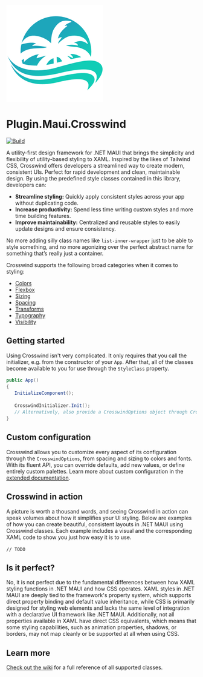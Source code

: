 ![Crosswind Logo](https://raw.githubusercontent.com/sthewissen/Plugin.Maui.Crosswind/refs/heads/main/nuget.png)

# Plugin.Maui.Crosswind

 [![Build](https://github.com/sthewissen/Plugin.Maui.Crosswind/actions/workflows/ci.yml/badge.svg?branch=main)](https://github.com/sthewissen/Plugin.Maui.Crosswind/actions/workflows/ci.yml)
 
 A utility-first design framework for .NET MAUI that brings the simplicity and flexibility of utility-based styling to XAML. Inspired by the likes of Tailwind CSS, Crosswind offers developers a streamlined way to create modern, consistent UIs. Perfect for rapid development and clean, maintainable design. By using the predefined style classes contained in this library, developers can:

- **Streamline styling:** Quickly apply consistent styles across your app without duplicating code.
- **Increase productivity:** Spend less time writing custom styles and more time building features.
- **Improve maintainability:** Centralized and reusable styles to easily update designs and ensure consistency. 

No more adding silly class names like `list-inner-wrapper` just to be able to style something, and no more agonizing over the perfect abstract name for something that’s really just a container.

Crosswind supports the following broad categories when it comes to styling:

- [Colors](https://github.com/sthewissen/Plugin.Maui.Crosswind/wiki/Colors)
- [Flexbox](https://github.com/sthewissen/Plugin.Maui.Crosswind/wiki/Flexbox)
- [Sizing](https://github.com/sthewissen/Plugin.Maui.Crosswind/wiki/Sizing)
- [Spacing](https://github.com/sthewissen/Plugin.Maui.Crosswind/wiki/Spacing)
- [Transforms](https://github.com/sthewissen/Plugin.Maui.Crosswind/wiki/Transforms)
- [Typography](https://github.com/sthewissen/Plugin.Maui.Crosswind/wiki/Typography)
- [Visibility](https://github.com/sthewissen/Plugin.Maui.Crosswind/wiki/Visibility)

## Getting started
Using Crosswind isn't very complicated. It only requires that you call the initializer, e.g. from the constructor of your `App`. After that, all of the classes become available to you for use through the `StyleClass` property.

```csharp
public App()
{
   InitializeComponent();

   CrosswindInitializer.Init();
   // Alternatively, also provide a CrosswindOptions object through CrosswindOptionsBuilder.
}
```

## Custom configuration
Crosswind allows you to customize every aspect of its configuration through the `CrosswindOptions`, from spacing and sizing to colors and fonts. With its fluent API, you can override defaults, add new values, or define entirely custom palettes. Learn more about custom configuration in the [extended documentation](https://github.com/sthewissen/Plugin.Maui.Crosswind/wiki/Configuration).

## Crosswind in action
A picture is worth a thousand words, and seeing Crosswind in action can speak volumes about how it simplifies your UI styling. Below are examples of how you can create beautiful, consistent layouts in .NET MAUI using Crosswind classes. Each example includes a visual and the corresponding XAML code to show you just how easy it is to use.

`// TODO`

## Is it perfect?

No, it is not perfect due to the fundamental differences between how XAML styling functions in .NET MAUI and how CSS operates. XAML styles in .NET MAUI are deeply tied to the framework's property system, which supports direct property binding and default value inheritance, while CSS is primarily designed for styling web elements and lacks the same level of integration with a declarative UI framework like .NET MAUI. Additionally, not all properties available in XAML have direct CSS equivalents, which means that some styling capabilities, such as animation properties, shadows, or borders, may not map cleanly or be supported at all when using CSS.

## Learn more

[Check out the wiki](https://github.com/sthewissen/Plugin.Maui.Crosswind/wiki/) for a full reference of all supported classes.

